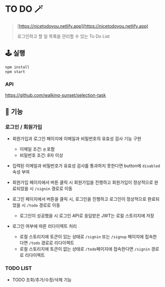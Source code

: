 # TO DO 🪄

> [https://nicetodoyou.netlify.app](https://nicetodoyou.netlify.app)
> 
> 로그인하고 할 일 목록을 관리할 수 있는 To Do List

## 🕹 실행

```bash
npm install
npm start
```

### API
https://github.com/walking-sunset/selection-task

## 🚀 기능
### 로그인 / 회원가입

- 회원가입과 로그인 페이지에 이메일과 비밀번호의 유효성 검사 기능 구현

  - 이메일 조건: `@` 포함
  - 비밀번호 조건: 8자 이상

- 입력된 이메일과 비밀번호가 유효성 검사를 통과하지 못한다면 button에 `disabled` 속성 부여

- 회원가입 페이지에서 버튼 클릭 시 회원가입을 진행하고 회원가입이 정상적으로 완료되었을 시 `/signin` 경로로 이동

- 로그인 페이지에서 버튼을 클릭 시, 로그인을 진행하고 로그인이 정상적으로 완료되었을 시 `/todo` 경로로 이동
  - 로그인이 성공했을 시 로그인 API로 응답받은 JWT는 로컬 스토리지에 저장

- 로그인 여부에 따른 리다이렉트 처리
  - 로컬 스토리지에 토큰이 있는 상태로 `/signin` 또는 `/signup` 페이지에 접속한다면 `/todo` 경로로 리다이렉트
  - 로컬 스토리지에 토큰이 없는 상태로 `/todo`페이지에 접속한다면 `/signin` 경로로 리다이렉트

### TODO LIST

- TODO 조회/추가/수정/삭제 기능
